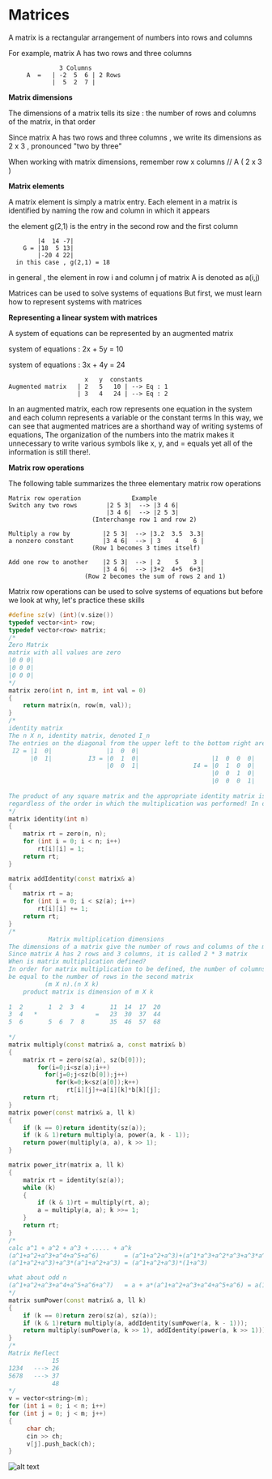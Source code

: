 # Matrices

A matrix is a rectangular arrangement of numbers into rows and columns

For example, matrix A has two rows and three columns
```
              3 Columns
     A  =   | -2  5  6 | 2 Rows
            |  5  2  7 |
```        
           
**Matrix dimensions**

The dimensions of a matrix tells its size : the number of rows and columns of the matrix, in that order

Since matrix A has two rows and three columns , we write its dimensions as 2 x 3 , pronounced "two by three"
	
When working with matrix dimensions, remember row x columns  // A ( 2 x 3 )

**Matrix elements**

A matrix element is simply a matrix entry.
Each element in a matrix is identified by naming the row and column in which it appears

the element g(2,1) is the entry in the second row and the first column
```
        |4  14 -7|
    G = |18  5 13|
        |-20 4 22|
  in this case , g(2,1) = 18
```
in general , the element in row i and column j of matrix A is denoted as a(i,j)

Matrices can be used to solve systems of equations 
But first, we must learn how to represent systems with matrices

**Representing a linear system with matrices**

A system of equations can be represented by an augmented matrix

system of equations :  2x + 5y = 10
	
system of equations :  3x + 4y = 24
```
                     x   y  constants
Augmented matrix   | 2   5   10 | --> Eq : 1
                   | 3   4   24 | --> Eq : 2
```
In an augmented matrix, each row represents one equation in the system and each column represents a variable 
or the constant terms In this way, we can see that augmented matrices are a shorthand way of writing systems 
of equations, The organization of the numbers into the matrix makes it unnecessary to write various symbols 
like x, y, and = equals yet all of the information is still there!.


**Matrix row operations**

The following table summarizes the three elementary matrix row operations
```
Matrix row operation	          Example
Switch any two rows        |2 5 3|  --> |3 4 6|
                           |3 4 6|  --> |2 5 3|
                       (Interchange row 1 and row 2)
                       
Multiply a row by         |2 5 3|  --> |3.2  3.5  3.3|
a nonzero constant        |3 4 6|  --> | 3    4    6 |
                       (Row 1 becomes 3 times itself)
        
Add one row to another    |2 5 3|  --> | 2    5    3 |
                          |3 4 6|  --> |3+2  4+5  6+3|
                     (Row 2 becomes the sum of rows 2 and 1)
```
Matrix row operations can be used to solve systems of equations 
but before we look at why, let's practice these skills

```cpp
#define sz(v) (int)(v.size())
typedef vector<int> row;
typedef vector<row> matrix;
/*
Zero Matrix 
matrix with all values are zero
|0 0 0|
|0 0 0|
|0 0 0|
*/
matrix zero(int n, int m, int val = 0)
{
	return matrix(n, row(m, val));
}
/*
identity matrix
The n X n, identity matrix, denoted I_n 
The entries on the diagonal from the upper left to the bottom right are all 1's, and all other entries are 0
 I2 = |1  0|               |1  0  0|
      |0  1|          I3 = |0  1  0|                    |1  0  0  0|
                           |0  0  1|               I4 = |0  1  0  0|
                                                        |0  0  1  0|
                                                        |0  0  0  1|
							
The product of any square matrix and the appropriate identity matrix is always the original matrix
regardless of the order in which the multiplication was performed! In other words, A.I = I.A = A
*/
matrix identity(int n) 
{
	matrix rt = zero(n, n);
	for (int i = 0; i < n; i++)
		rt[i][i] = 1;
	return rt;
}

matrix addIdentity(const matrix& a) 
{
	matrix rt = a;
	for (int i = 0; i < sz(a); i++)
		rt[i][i] += 1;
	return rt;
}
/*
           Matrix multiplication dimensions
The dimensions of a matrix give the number of rows and columns of the matrix in that order
Since matrix A has 2 rows and 3 columns, it is called 2 * 3 matrix
When is matrix multiplication defined?
In order for matrix multiplication to be defined, the number of columns in the first matrix must 
be equal to the number of rows in the second matrix
          (m X n).(n X k)
    product matrix is dimension of m X k
    
1  2       1  2  3  4       11  14  17  20
3  4   *                =   23  30  37  44
5  6       5  6  7  8       35  46  57  68
    
*/
matrix multiply(const matrix& a, const matrix& b) 
{
	matrix rt = zero(sz(a), sz(b[0]));
        for(i=0;i<sz(a);i++)
          for(j=0;j<sz(b[0]);j++)
             for(k=0;k<sz(a[0]);k++)
                rt[i][j]+=a[i][k]*b[k][j];
	return rt;
}
matrix power(const matrix& a, ll k) 
{	
	if (k == 0)return identity(sz(a));	
	if (k & 1)return multiply(a, power(a, k - 1));	
	return power(multiply(a, a), k >> 1);	
}	

matrix power_itr(matrix a, ll k) 
{	
	matrix rt = identity(sz(a));	
	while (k)
	{	
		if (k & 1)rt = multiply(rt, a);	
		a = multiply(a, a); k >>= 1;	
	}	
	return rt;	
}
/*
calc a^1 + a^2 + a^3 + ..... + a^k
(a^1+a^2+a^3+a^4+a^5+a^6)       = (a^1+a^2+a^3)+(a^1*a^3+a^2*a^3+a^3*a^3)
(a^1+a^2+a^3)+a^3*(a^1+a^2+a^3) = (a^1+a^2+a^3)*(1+a^3)

what about odd n
(a^1+a^2+a^3+a^4+a^5+a^6+a^7)   = a + a*(a^1+a^2+a^3+a^4+a^5+a^6) = a(1+(a^1+a^2+a^3+a^4+a^5+a^6))
*/
matrix sumPower(const matrix& a, ll k)
{	
	if (k == 0)return zero(sz(a), sz(a));	
	if (k & 1)return multiply(a, addIdentity(sumPower(a, k - 1)));	
	return multiply(sumPower(a, k >> 1), addIdentity(power(a, k >> 1)));	
}	
/*
Matrix Reflect
            15
1234   ---> 26
5678   ---> 37
            48
*/
v = vector<string>(m);
for (int i = 0; i < n; i++)
for (int j = 0; j < m; j++)
{
     char ch;
     cin >> ch;
     v[j].push_back(ch);
}
```
![alt text](https://github.com/Khaled-Mahmmoud/MyCompetitiveProgramming/blob/master/img/Math/symmetric-matrix.jpg)
